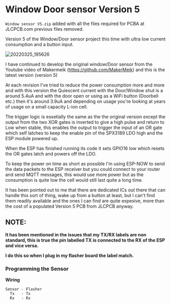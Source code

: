 # Window Door sensor Version 5

`Window sensor V5.zip` added with all the files required for PCBA at JLCPCB.com previous files removed.

Version 5 of the Window/Door sensor project this time with ultra low current consumption and a button input.

![20220325_195626](https://user-images.githubusercontent.com/1810366/200266914-61c2be56-a823-4789-83d1-3d2ba0b076e9.jpg)

I have continued to develop the original window/Door sensor from the Youtube video of Makermeik (https://github.com/MakerMeik) and this is the latest version (version 5)

At each revision I've tried to reduce the power consumption more and more and with this version the Quiescent current with the Door/Window shut is a around 5.4uA and with the door open or using as a WiFi button (Doorbell etc.) then it's around 3.9uA and depending on usage you're looking at years of usage on a small capacity L-ion cell.

The trigger logic is essetially the same as the the original version except the output from the two XOR gates is inverted to give a high pulse and return to Low when stable, this enables the output to trigger the input of an OR gate which self latches to keep the enable pin of the SPX3189 LDO high and the ESP module powered up.

When the ESP has finished running its code it sets GPIO16 low which resets the OR gates latch and powers off the LDO.

To keep the power on time as short as possible I'm using ESP-NOW to send the data packets to the ESP receiver but you could connect to your router and send MQTT messages, this would use more power but as the consumption is quite low the cell would still last quite a long time.

It has been pointed out to me that there are dedicated ICs out there that can handle this sort of thing, wake up from a button at least, but I can't find them readily available and the ones I can find are quite expesive, more than the cost of a populated Version 5 PCB from JLCPCB anyway.

## NOTE:

**It has been mentioned in the issues that my TX/RX labels are non standard, this is true the pin labelled TX is connected to the RX of the ESP and vice versa.**

**I do this so when I plug in my flasher board the label match.**

### Programming the Sensor

**Wiring**
```
Sensor - Flasher
  Tx   - Tx
  Rx   - Rx
```

